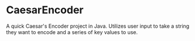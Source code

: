 # CaesarEncoder
A quick Caesar's Encoder project in Java. Utilizes user input to take a string they want to encode and a series of key values to use. 
